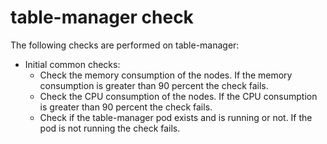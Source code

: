 # table-manager check

The following checks are performed on table-manager:

- Initial common checks:
    - Check the memory consumption of the nodes. If the memory consumption is greater than 90 percent the check fails.
    - Check the CPU consumption of the nodes. If the CPU consumption is greater than 90 percent the check fails.
    - Check if the table-manager pod exists and is running or not. If the pod is not running the check fails.

